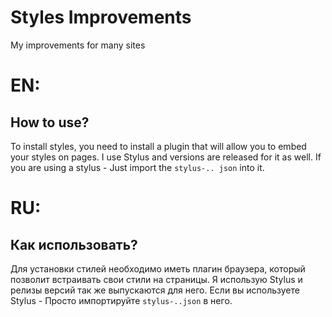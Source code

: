 # Styles Improvements
 My improvements for many sites

# EN:

## How to use?
 To install styles, you need to install a plugin that will allow you to embed your styles on pages.
I use Stylus and versions are released for it as well.
If you are using a stylus - Just import the `stylus-.. json` into it.

# RU:

## Как использовать?
 Для установки стилей необходимо иметь плагин браузера, который позволит встраивать свои стили на страницы. 
Я использую Stylus и релизы версий так же выпускаются для него.
Если вы используете Stylus - Просто импортируйте `stylus-..json` в него.
